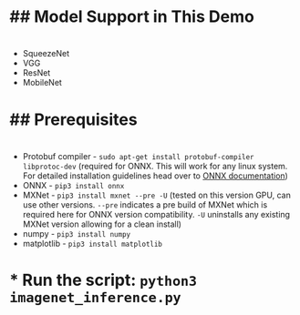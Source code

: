 
# ## Model Support in This Demo
# 
 * SqueezeNet
 * VGG
 * ResNet
 * MobileNet
# 
# ## Prerequisites
# 
 * Protobuf compiler - `sudo apt-get install protobuf-compiler libprotoc-dev` (required for ONNX. This will work for any linux system. For detailed installation guidelines head over to [ONNX documentation](https://github.com/onnx/onnx#installation))
 * ONNX - `pip3 install onnx`
 * MXNet - `pip3 install mxnet --pre -U` (tested on this version GPU, can use other versions. `--pre` indicates a pre build of MXNet which is required here for ONNX version compatibility. `-U` uninstalls any existing MXNet version allowing for a clean install)
 * numpy - `pip3 install numpy`
 * matplotlib - `pip3 install matplotlib`
# 

# * Run the script: `python3 imagenet_inference.py`

